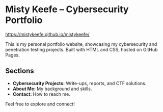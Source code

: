 # Misty Keefe – Cybersecurity Portfolio

https://mistykeefe.github.io/mistykeefe/

This is my personal portfolio website, showcasing my cybersecurity and penetration testing projects. Built with HTML and CSS, hosted on GitHub Pages.

## Sections

- **Cybersecurity Projects:** Write-ups, reports, and CTF solutions.
- **About Me:** My background and skills.
- **Contact:** How to reach me.

Feel free to explore and connect!
